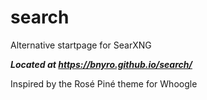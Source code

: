 # search
Alternative startpage for SearXNG

***Located at https://bnyro.github.io/search/***

Inspired by the Rosé Piné theme for Whoogle
